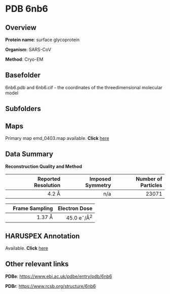 # PDB 6nb6

## Overview

**Protein name**: surface glycoprotein

**Organism**: SARS-CoV

**Method**: Cryo-EM

## Basefolder

6nb6.pdb and 6nb6.cif - the coordinates of the threedimensional molecular model

## Subfolders









## Maps

Primary map emd_0403.map available. **Click** [here](http://ftp.wwpdb.org/pub/emdb/structures/EMD-0403/map/) 

## Data Summary
**Reconstruction Quality and Method**

|   | Reported Resolution | Imposed Symmetry | Number of Particles |
|---|-------------:|----------------:|--------------:|
|   |4.2 Å|n/a|23071|

|   | Frame Sampling | Electron Dose |
|---|-------------:|----------------:|
|   |1.37 Å|45.0 e<sup>-</sup>/Å<sup>2</sup>|

## HARUSPEX Annotation

Available. **Click** [here](https://zenodo.org/record/3820129)

## Other relevant links 
**PDBe**:  https://www.ebi.ac.uk/pdbe/entry/pdb/6nb6
 
**PDBr**: https://www.rcsb.org/structure/6nb6 
